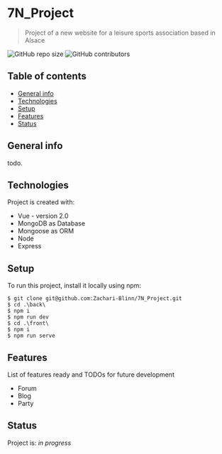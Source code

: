 # 7N_Project
> Project of a new website for a leisure sports association based in Alsace

![GitHub repo size](https://img.shields.io/github/repo-size/Zachari-Blinn/7N_Project)
![GitHub contributors](https://img.shields.io/github/contributors/Zachari-Blinn/7N_Project)

## Table of contents
* [General info](#general-info)
* [Technologies](#technologies)
* [Setup](#setup)
* [Features](#features)
* [Status](#status)

## General info
todo.

## Technologies
Project is created with:
* Vue - version 2.0
* MongoDB as Database
* Mongoose as ORM
* Node
* Express

## Setup
To run this project, install it locally using npm:

```
$ git clone git@github.com:Zachari-Blinn/7N_Project.git
$ cd .\back\ 
$ npm i
$ npm run dev
$ cd .\front\
$ npm i
$ npm run serve

```

## Features
List of features ready and TODOs for future development
* Forum
* Blog
* Party

## Status
Project is: _in progress_
